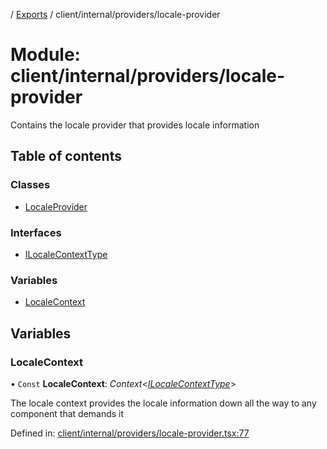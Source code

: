 [](../README.md) / [Exports](../modules.md) / client/internal/providers/locale-provider

# Module: client/internal/providers/locale-provider

Contains the locale provider that provides locale information

## Table of contents

### Classes

- [LocaleProvider](../classes/client_internal_providers_locale_provider.localeprovider.md)

### Interfaces

- [ILocaleContextType](../interfaces/client_internal_providers_locale_provider.ilocalecontexttype.md)

### Variables

- [LocaleContext](client_internal_providers_locale_provider.md#localecontext)

## Variables

### LocaleContext

• `Const` **LocaleContext**: *Context*<[*ILocaleContextType*](../interfaces/client_internal_providers_locale_provider.ilocalecontexttype.md)\>

The locale context provides the locale information down all the way
to any component that demands it

Defined in: [client/internal/providers/locale-provider.tsx:77](https://github.com/onzag/itemize/blob/28218320/client/internal/providers/locale-provider.tsx#L77)
